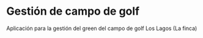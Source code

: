 # Gestión de campo de golf
Aplicación para la gestión del green del campo de golf Los Lagos (La finca)
